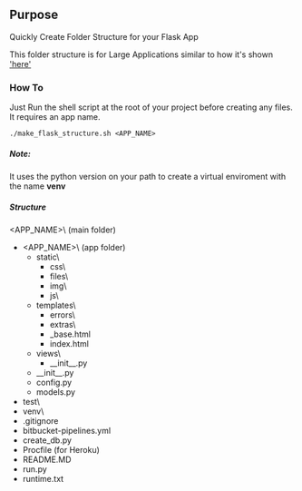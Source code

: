 ## Purpose

Quickly Create Folder Structure for your Flask App

This folder structure is for Large Applications similar to how it's shown ['here'](http://flask.pocoo.org/docs/0.12/patterns/packages/ "Flask LArge Applications") 

### How To

Just Run the shell script at the root of your project before creating any files. It requires an app name.

```
./make_flask_structure.sh <APP_NAME>
```

##### Note:

It uses the python version on your path to create a virtual enviroment with the name __venv__

##### Structure

<APP_NAME>\\ (main folder)
- <APP_NAME>\\ (app folder)
    - static\\
        - css\\
        - files\\
        - img\\
        - js\\
    - templates\\
        - errors\\
        - extras\\
        - _base.html
        - index.html
    - views\\
        - \_\_init\_\_.py
    - \_\_init\_\_.py
    - config.py
    - models.py
- test\\
- venv\\
- .gitignore
- bitbucket-pipelines.yml
- create_db.py
- Procfile (for Heroku)
- README.MD
- run.py
- runtime.txt